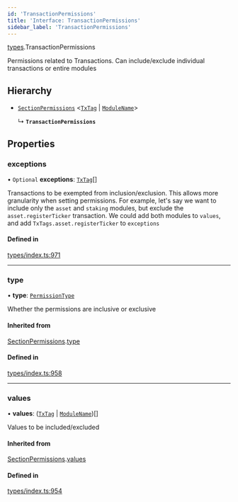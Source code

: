 ```yaml
---
id: 'TransactionPermissions'
title: 'Interface: TransactionPermissions'
sidebar_label: 'TransactionPermissions'
---
```


[types](../../../modules/Types/Types.md).TransactionPermissions

Permissions related to Transactions. Can include/exclude individual transactions or entire modules

## Hierarchy

- [`SectionPermissions`](../SectionPermissions/SectionPermissions.md) \<[`TxTag`](../../../modules/Generated/Types/Types.md#txtag) \| [`ModuleName`](../../../enums/Generated/Types/ModuleName/ModuleName.md)\>

  ↳ **`TransactionPermissions`**

## Properties

### exceptions

• `Optional` **exceptions**: [`TxTag`](../../../modules/Generated/Types/Types.md#txtag)[]

Transactions to be exempted from inclusion/exclusion. This allows more granularity when
setting permissions. For example, let's say we want to include only the `asset` and `staking` modules,
but exclude the `asset.registerTicker` transaction. We could add both modules to `values`, and add
`TxTags.asset.registerTicker` to `exceptions`

#### Defined in

[types/index.ts:971](https://github.com/PolymeshAssociation/polymesh-sdk/blob/95e180d28/src/types/index.ts#L971)

---

### type

• **type**: [`PermissionType`](../../../enums/Types/PermissionType/PermissionType.md)

Whether the permissions are inclusive or exclusive

#### Inherited from

[SectionPermissions](../SectionPermissions/SectionPermissions.md).[type](../SectionPermissions/SectionPermissions.md#type)

#### Defined in

[types/index.ts:958](https://github.com/PolymeshAssociation/polymesh-sdk/blob/95e180d28/src/types/index.ts#L958)

---

### values

• **values**: ([`TxTag`](../../../modules/Generated/Types/Types.md#txtag) \| [`ModuleName`](../../../enums/Generated/Types/ModuleName/ModuleName.md))[]

Values to be included/excluded

#### Inherited from

[SectionPermissions](../SectionPermissions/SectionPermissions.md).[values](../SectionPermissions/SectionPermissions.md#values)

#### Defined in

[types/index.ts:954](https://github.com/PolymeshAssociation/polymesh-sdk/blob/95e180d28/src/types/index.ts#L954)

